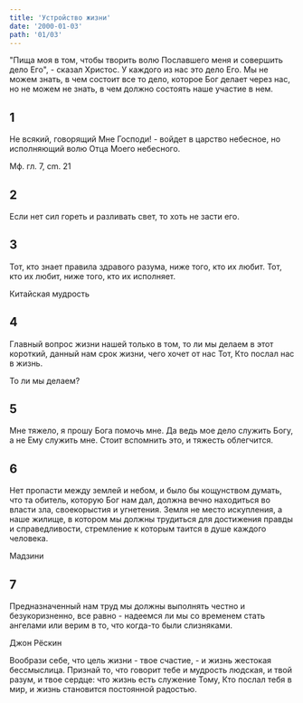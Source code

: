 ```yaml
---
title: 'Устройство жизни'
date: '2000-01-03'
path: '01/03'
---
```


"Пища моя в том, чтобы творить волю Пославшего меня и совершить дело Его", - сказал Христос. У каждого из нас это дело Его. Мы не можем знать, в чем состоит все то дело, которое Бог делает через нас, но не можем не знать, в чем должно состоять наше участие в нем.
<!-- {.intro} -->

## 1

Не всякий, говорящий Мне Господи! - войдет в царство небесное, но исполняющий волю Отца Моего небесного.

Мф. гл. 7, cm. 21
<!-- {.source} -->

## 2

Если нет сил гореть и разливать свет, то хоть не засти его.

## 3

Тот, кто знает правила здравого разума, ниже того, кто их любит. Тот, кто их любит, ниже того, кто их исполняет.

Китайская мудрость
<!-- {.source} -->

## 4

Главный вопрос жизни нашей только в том, то ли мы делаем в этот короткий, данный нам срок жизни, чего хочет от нас Тот, Кто послал нас в жизнь.

То ли мы делаем?

## 5

Мне тяжело, я прошу Бога помочь мне. Да ведь мое дело служить Богу, а не Ему служить мне. Стоит вспомнить это, и тяжесть облегчится.

## 6

Нет пропасти между землей и небом, и было бы кощунством думать, что та обитель, которую Бог нам дал, должна вечно находиться во власти зла, своекорыстия и угнетения. Земля не место искупления, а наше жилище, в котором мы должны трудиться для достижения правды и справедливости, стремление к которым таится в душе каждого человека.

Мадзини
<!-- {.source} -->

## 7

Предназначенный нам труд мы должны выполнять честно и безукоризненно, все равно - надеемся ли мы со временем стать ангелами или верим в то, что когда-то были слизняками.

Джон Рёскин
<!-- {.source} -->

Вообрази себе, что цель жизни - твое счастие, - и жизнь жестокая бессмыслица. Признай то, что говорит тебе и мудрость людская, и твой разум, и твое сердце: что жизнь есть служение Тому, Кто послал тебя в мир, и жизнь становится постоянной радостью.
<!-- {.conclusion} -->
